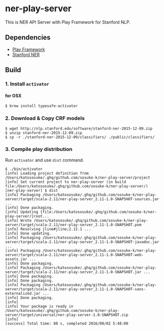 # ner-play-server
This is NER API Server with Play Framework for Stanford NLP.

## Dependencies

* [Play Framework](https://www.playframework.com/)
* [Stanford NER](http://nlp.stanford.edu/software/CRF-NER.shtml)

## Build

### 1. Install `activator`

#### for OSX

```
$ brew install typesafe-activator
```

### 2. Download & Copy CRF models

```
$ wget http://nlp.stanford.edu/software/stanford-ner-2015-12-09.zip
$ unzip stanford-ner-2015-12-09.zip
$ cp -r ./stanford-ner-2015-12-09/classifiers/ ./public/classifiers/
```

### 3. Compile play distribution

Run `activator` and use `dist` command.

```
$ ./bin/activator
[info] Loading project definition from /Users/katososuke/.ghq/github.com/sosuke-k/ner-play-server/project
[info] Set current project to ner-play-server (in build file:/Users/katososuke/.ghq/github.com/sosuke-k/ner-play-server/)
[ner-play-server] $ dist
[info] Packaging /Users/katososuke/.ghq/github.com/sosuke-k/ner-play-server/target/scala-2.11/ner-play-server_2.11-1.0-SNAPSHOT-sources.jar ...
[info] Done packaging.
[info] Updating {file:/Users/katososuke/.ghq/github.com/sosuke-k/ner-play-server/}root...
[info] Wrote /Users/katososuke/.ghq/github.com/sosuke-k/ner-play-server/target/scala-2.11/ner-play-server_2.11-1.0-SNAPSHOT.pom
[info] Resolving jline#jline;2.12.1 ...
[info] Done updating.
[info] Packaging /Users/katososuke/.ghq/github.com/sosuke-k/ner-play-server/target/scala-2.11/ner-play-server_2.11-1.0-SNAPSHOT-javadoc.jar ...
[info] Packaging /Users/katososuke/.ghq/github.com/sosuke-k/ner-play-server/target/scala-2.11/ner-play-server_2.11-1.0-SNAPSHOT-web-assets.jar ...
[info] Done packaging.
[info] Packaging /Users/katososuke/.ghq/github.com/sosuke-k/ner-play-server/target/scala-2.11/ner-play-server_2.11-1.0-SNAPSHOT.jar ...
[info] Done packaging.
[info] Done packaging.
[info] Packaging /Users/katososuke/.ghq/github.com/sosuke-k/ner-play-server/target/scala-2.11/ner-play-server_2.11-1.0-SNAPSHOT-sans-externalized.jar ...
[info] Done packaging.
[info]
[info] Your package is ready in /Users/katososuke/.ghq/github.com/sosuke-k/ner-play-server/target/universal/ner-play-server-1.0-SNAPSHOT.zip
[info]
[success] Total time: 88 s, completed 2016/08/02 5:48:00
```
